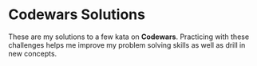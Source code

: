 # Codewars Solutions

These are my solutions to a few kata on **Codewars**.
Practicing with these challenges helps me improve my problem solving skills as well as drill in new concepts.